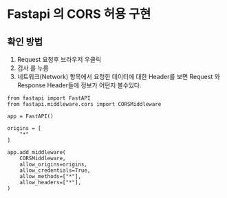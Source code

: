 # Fastapi 의 CORS 허용 구현

## 확인 방법
1. Request 요청후 브라우저 우클릭
2. 검사 를 누름
3. 네트워크(Network) 항목에서 요청한 데이터에 대한 Header를 보면 Request 와 Response Header들에 정보가 어떤지 볼수있다.

```
from fastapi import FastAPI
from fastapi.middleware.cors import CORSMiddleware

app = FastAPI()

origins = [
    "*"
]

app.add_middleware(
    CORSMiddleware,
    allow_origins=origins,
    allow_credentials=True,
    allow_methods=["*"],
    allow_headers=["*"],
)
```
